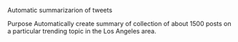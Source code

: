 Automatic summarizarion of tweets

Purpose
Automatically create summary of collection of about 1500 posts on a particular trending topic in the Los Angeles area.